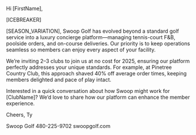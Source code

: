 Hi [FirstName],

[ICEBREAKER]

[SEASON_VARIATION], Swoop Golf has evolved beyond a standard golf service into a luxury concierge platform—managing tennis-court F&B, poolside orders, and on-course deliveries. Our priority is to keep operations seamless so members can enjoy every aspect of your facility.

We’re inviting 2–3 clubs to join us at no cost for 2025, ensuring our platform perfectly addresses your unique standards. For example, at Pinetree Country Club, this approach shaved 40% off average order times, keeping members delighted and pace of play intact.

Interested in a quick conversation about how Swoop might work for [ClubName]? We’d love to share how our platform can enhance the member experience.

Cheers,
Ty

Swoop Golf
480-225-9702
swoopgolf.com
